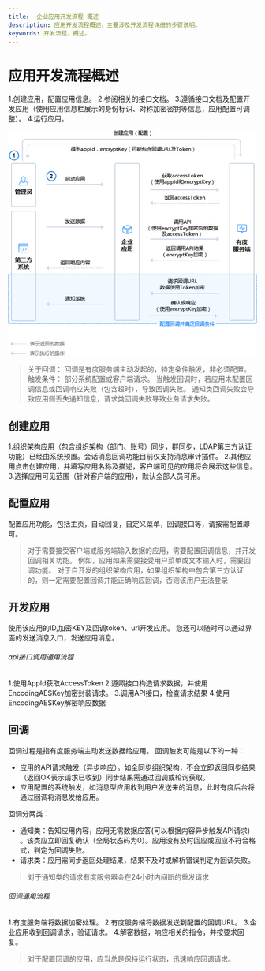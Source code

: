 ```yaml
---
title:  企业应用开发流程-概述
description: 应用开发流程概述，主要涉及开发流程详细的步骤说明。
keywords: 开发流程，概述。
---
```


# 应用开发流程概述

1.创建应用，配置应用信息。
2.参阅相关的接口文档。
3.遵循接口文档及配置开发应用（使用应用信息栏展示的身份标识、对称加密密钥等信息，应用配置可调整）。
4.运行应用。

![img](res/c01_00003/p_flow.jpg)

> 关于回调：
> 回调是有度服务端主动发起的，特定条件触发，非必须配置。
> 触发条件：
> 部分系统配置或客户端请求。
> 当触发回调时，若应用未配置回调信息或回调响应失败（包含超时），导致回调失败。
> 通知类回调失败会导致应用侧丢失通知信息，请求类回调失败导致业务请求失败。

## 创建应用

1.组织架构应用（包含组织架构（部门、账号）同步，群同步，LDAP第三方认证功能）已经由系统预置。会话消息回调功能目前仅支持消息审计插件。
2.其他应用点击创建应用，并填写应用名称及描述，客户端可见的应用将会展示这些信息。
3.选择应用可见范围（针对客户端的应用），默认全部人员可用。

## 配置应用

配置应用功能，包括主页，自动回复，自定义菜单，回调接口等，请按需配置即可。

> 对于需要接受客户端或服务端输入数据的应用，需要配置回调信息，并开发回调相关功能。
> 例如，应用如果需要接受用户菜单或文本输入时，需要回调功能。
> 对于自开发的组织架构应用，如果组织架构中包含第三方认证的，则一定需要配置回调并能正确响应回调，否则该用户无法登录

## 开发应用

使用该应用的ID,加密KEY及回调token、url开发应用。
您还可以随时可以通过界面的发送消息入口，发送应用消息。

###### api接口调用通用流程

1.使用AppId获取AccessToken
2.遵照接口构造请求数据，并使用EncodingAESKey加密封装请求。
3.调用API接口，检查请求结果
4.使用EncodingAESKey解密响应数据

## 回调

回调过程是指有度服务端主动发送数据给应用。
回调触发可能是以下的一种：

- 应用的API请求触发（异步响应）。如全同步组织架构，不会立即返回同步结果（返回OK表示请求已收到）同步结果需通过回调或轮询获取。
- 应用配置的系统触发，如消息型应用收到用户发送来的消息，此时有度后台将通过回调将消息发给应用。

回调分两类：

- 通知类：告知应用内容，应用无需数据应答(可以根据内容异步触发API请求) 。该类应立即回复确认（全局状态码为0）。应用没有及时回应或回应不符合格式，判定为回调失败。
- 请求类：应用需同步返回处理结果，结果不及时或解析错误判定为回调失败。

> 对于通知类的请求有度服务器会在24小时内间断的重发请求

###### 回调通用流程

1.有度服务端将数据加密处理。
2.有度服务端将数据发送到配置的回调URL。
3.企业应用收到回调请求，验证请求。
4.解密数据，响应相关的指令，并按要求回复。

> 对于配置回调的应用，应当总是保持运行状态，迅速响应回调请求。